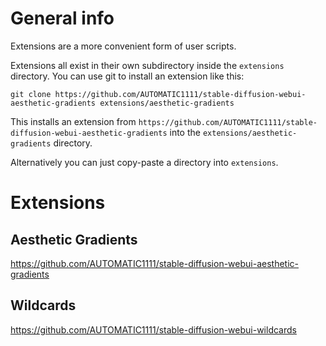 # General info

Extensions are a more convenient form of user scripts.

Extensions all exist in their own subdirectory inside the `extensions` directory. You can use git to install an extension like this:

```
git clone https://github.com/AUTOMATIC1111/stable-diffusion-webui-aesthetic-gradients extensions/aesthetic-gradients
```

This installs an extension from `https://github.com/AUTOMATIC1111/stable-diffusion-webui-aesthetic-gradients` into the `extensions/aesthetic-gradients` directory.

Alternatively you can just copy-paste a directory into `extensions`.


# Extensions

## Aesthetic Gradients
https://github.com/AUTOMATIC1111/stable-diffusion-webui-aesthetic-gradients

## Wildcards
https://github.com/AUTOMATIC1111/stable-diffusion-webui-wildcards
